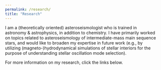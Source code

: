 ```yaml
---
permalink: /research/
title: "Research"
---
```


I am a (theoretically oriented) asteroseismologist who is trained in astronomy & astrophysics, in addition to chemistry.
I have primarily worked on topics related to asteroseismology of intermediate-mass main sequence stars, and would like to broaden my expertise in future work (e.g., by utilizing (magneto-)hydrodynamical simulations of stellar interiors for the purpose of understanding stellar oscillation mode selection).

For more information on my research, click the links below.


